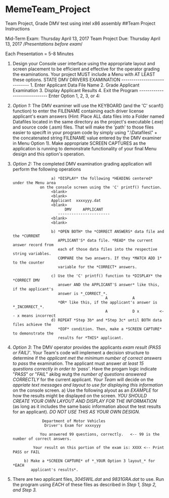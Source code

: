 # MemeTeam_Project
Team Project, Grade DMV test using intel x86 assembly
##Team Project Instructions

Mid-Term Exam: Thursday April 13, 2017
Team Project Due: Thursday April 13, 2017
/*Presentations before exam*/

Each Presentation = 5-8 Minutes


1. Design your Console user interface using the appropriate layout and screen 
   placement to be efficient and effective for the operator grading the 
   examinations. Your project MUST include a Menu with AT LEAST these options.
            STATE DMV DRIVERS EXAMINATION
            -----------------------------
            1. Enter Applicant Data File Name
            2. Grade Applicant Examination
            3. Display Applicant Results
            4. Exit the Program
            -----------------------------
            Enter Option 1, 2, 3, or 4:
            
2. *Option 1:* The DMV examiner will use the KEYBOARD (and the 'C' scanf() function)
	 to enter the FILENAME containing each driver license applicant's exam answers
 	 (Hint: Place ALL data files into a Folder named Datafiles located in the same
	 directory as the project's executable (.exe) and source code (.asm) files. That
	 will make the 'path' to those files easier to specift in your program code by 
	 simply using ".\\Datafiles\\" + the concatenated string FILENAME value entered
	 by the DMV examiner in Menu Option 1). Make appropriate SCREEN CAPTURES as the 
	 application is running to demonstrate functionality of your final Menu design 
	 and this option's operation.
3. *Option 2:* The completed DMV examination grading application will perform the
 	 following operations
                        
                        a) *DISPLAY* the following *HEADING centered* under the Menu area
	               on the console screen using the 'C' printf() function.
                        <blank>
                        <blank>
                        Applicant  xxxxyyy.dat
                        <blank>
                              DMV     APPLICANT
                           -----------------------
                        <blank>
                        <blank>
                        
                        b) *OPEN BOTH* the *CORRECT ANSWERS* data file and the *CURRENT 
                           APPLICANT'S* data file. *READ* the current answer record from
                           each of those data files into the respective string variables.
                           COMPARE the two answers. If they *MATCH ADD 1* to the counter
                           variable for the *CORRECT* answers.
                        
                        c) Use the 'C' printf() function to *DISPLAY* the *CORRECT DMV 
                           answer AND the APPLICANT'S answer* like this, if the applicant's
                           answer is *_CORRECT_*.
                                                A           A
                           *OR* like this, if the applicant's answer is *_INCORRECT_*.
                                                A           D x         <-- x means incorrect
                        d) REPEAT *Step 3b* and *Step 3c* until BOTH data files achieve the 
                           *EOF* condition. Then, make a *SCREEN CAPTURE* to demonstrate the
                           results for *THIS* applicant.
4. *Option 3*: The DMV operator provides the applicants *exam result (PASS or FAIL)'*.
   Your Team's code will implement a decision structure to determine if the *applicant
   met the minimum number of correct answers to pass* the examination. The applicant must
   answer *at least _15_ questions correctly in order to 'pass'*. Have the progam logic 
   indicate "*PASS*" or "*FAIL*" akibg wutg the *_number of questions answered CORRECTLY_*
   for the current applicant. *Your Team* will decide on the *appriate text messages and 
   layout to use for displaying this information* on the console screen.
   			a) Use the following alyout as an *_EXAMPLE_* for how the results might
			   be displayed on the screen. *YOU SHOULD CREATE YOUR OWN LAYOUT AND 
			   DISPLAY FOR THE INFORMATION* (as long as it includes the same basic
			   information about the test results for an applicant).
			   _DO NOT USE THIS AS YOUR OWN DESIGN_.
			   		
					Department of Motor Vehicles
					 Driver's Exam for xxxxyyy
					 
				   You answered 99 questions, correctly.   <-- 99 is the number of correct answers.
				   
				Your result on this portion of the exam is: XXXX <-- Print PASS or FAIL
				
			b) Make a *SCREEN CAPTURE* of *_YOUR Option 3 layout_* for *EACH 
			   applicant's results*.

5. There are two applicant files, *3045WIL.dat* and *9831GRA.dat* to use. Run the 
   program using *EACH* of these files as described in *Step 1, Step 2, and Step 3.*
